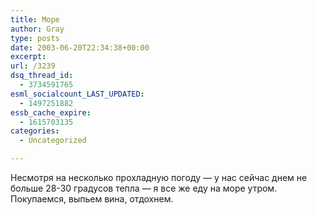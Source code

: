 ```yaml
---
title: Море
author: Gray
type: posts
date: 2003-06-20T22:34:38+00:00
excerpt:
url: /3239
dsq_thread_id:
  - 3734591765
esml_socialcount_LAST_UPDATED:
  - 1497251882
essb_cache_expire:
  - 1615703135
categories:
  - Uncategorized

---
```








Несмотря на несколько прохладную погоду &#8212; у нас сейчас днем не больше 28-30 градусов тепла &#8212; я все же еду на море утром. Покупаемся, выпьем вина, отдохнем.